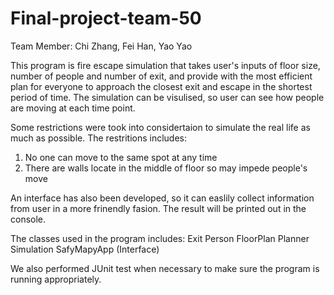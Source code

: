# Final-project-team-50
Team Member: Chi Zhang, Fei Han, Yao Yao

This program is fire escape simulation that takes user's inputs of floor size, number of people and number of exit, and provide with the most efficient plan for everyone to approach the closest exit and escape in the shortest period of time. The simulation can be visulised, so user can see how people are moving at each time point.

Some restrictions were took into considertaion to simulate the real life as much as possible. The restritions includes:
1. No one can move to the same spot at any time
2. There are walls locate in the middle of floor so may impede people's move

An interface has also been developed, so it can easlily collect information from user in a more frinendly fasion. The result will be printed out in the console.

The classes used in the program includes:
Exit
Person
FloorPlan
Planner
Simulation 
SafyMapyApp (Interface)

We also performed JUnit test when necessary to make sure the program is running appropriately. 



 



